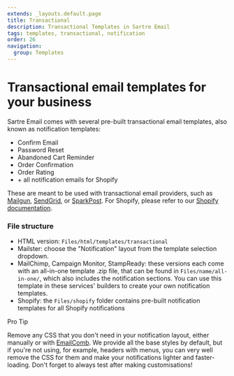 ```yaml
---
extends: _layouts.default.page
title: Transactional
description: Transactional Templates in Sartre Email
tags: templates, transactional, notification
order: 26
navigation:
  group: Templates
---
```


# Transactional email templates for your business

Sartre Email comes with several pre-built transactional email templates, also known as notification templates:

- Confirm Email
- Password Reset
- Abandoned Cart Reminder
- Order Confirmation
- Order Rating
- \+ all notification emails for Shopify

These are meant to be used with transactional email providers, such as [Mailgun](https://www.mailgun.com/), [SendGrid](https://sendgrid.com/), or [SparkPost](https://www.sparkpost.com/). For Shopify, please refer to our [Shopify documentation](../../integrations/shopify).

### File structure

- HTML version: `Files/html/templates/transactional`
- Mailster: choose the "Notification" layout from the template selection dropdown.
- MailChimp, Campaign Monitor, StampReady: these versions each come with an all-in-one template .zip file, that can be found in `Files/name/all-in-one/`, which also includes the notification sections. You can use this template in these services' builders to create your own notification templates.
- Shopify: the `Files/shopify` folder contains pre-built notification templates for all Shopify notifications

<div class="bg-blue-lightest border-l-4 border-blue p-4 mb-4" role="alert">
  <p class="font-sans font-bold m-0 text-md text-blue-dark">Pro Tip</p>
  <p class="m-0 text-md text-blue-dark">Remove any CSS that you don't need in your notification layout, either manually or with <a href="https://emailcomb.com/" target="_blank" rel="noopener">EmailComb</a>. We provide all the base styles by default, but if you're not using, for example, headers with menus, you can very well remove the CSS for them and make your notifications lighter and faster-loading. Don't forget to always test after making customisations!</p>
</div>
